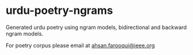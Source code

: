 # urdu-poetry-ngrams
Generated urdu poetry using ngram models, bidirectional and backward ngram models.  

For poetry corpus please email at ahsan.farooqui@ieee.org
